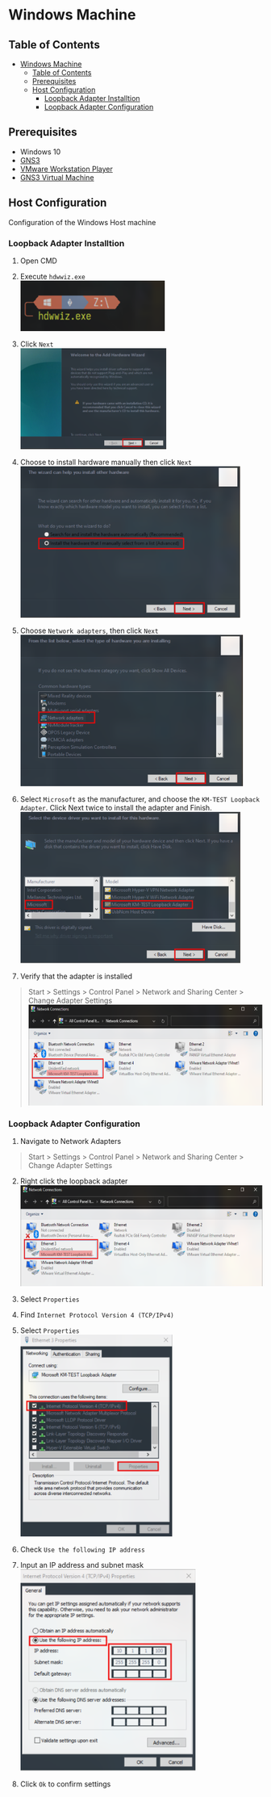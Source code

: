 # Windows Machine
## Table of Contents
- [Windows Machine](#windows-machine)
  - [Table of Contents](#table-of-contents)
  - [Prerequisites](#prerequisites)
  - [Host Configuration](#host-configuration)
    - [Loopback Adapter Installtion](#loopback-adapter-installtion)
    - [Loopback Adapter Configuration](#loopback-adapter-configuration)


## Prerequisites
- Windows 10
- [GNS3](https://gns3.com/software/download)
- [VMware Workstation Player](https://www.vmware.com/products/workstation-player.html)
- [GNS3 Virtual Machine](https://gns3.com/software/download-vm)

## Host Configuration
Configuration of the Windows Host machine
### Loopback Adapter Installtion
1. Open CMD
2. Execute `hdwwiz.exe`
<br><img src='.images/windows-hdwwiz-0.png' height="100"><br>

3. Click `Next`
<br><img src='.images/windows-hdwwiz-1.png' height="200"><br>

4. Choose to install hardware manually then click `Next`
<br><img src='.images/windows-hdwwiz-2.png' height="300"><br>

5. Choose `Network adapters`, then click `Next`
<br><img src='.images/windows-hdwwiz-3.png' height="300"><br>

6. Select `Microsoft` as the manufacturer, and choose the `KM-TEST Loopback Adapter`. Click Next twice to install the adapter and Finish.
<br><img src='.images/windows-hdwwiz-4.png' height="300"><br>

7. Verify that the adapter is installed
>Start > Settings > Control Panel > Network and Sharing Center > Change Adapter Settings
<br><img src='.images/windows-hdwwiz-5.png' height="200"><br>

### Loopback Adapter Configuration
1. Navigate to Network Adapters
>Start > Settings > Control Panel > Network and Sharing Center > Change Adapter Settings
2. Right click the loopback adapter
<br><img src='.images/windows-hdwwiz-5.png' height="200"><br>

3. Select `Properties`
4. Find `Internet Protocol Version 4 (TCP/IPv4)`
5. Select `Properties`
<br><img src='.images/windows-adapter-0.png' height="400"><br>

6. Check `Use the following IP address`
7. Input an IP address and subnet mask
<br><img src='.images/windows-adapter-1.png' height="400"><br>

8. Click `Ok` to confirm settings

